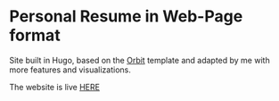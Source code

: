 # Personal Resume in Web-Page format
Site built in Hugo, based on the [Orbit](https://themes.gohugo.io/hugo-orbit-theme/) template and adapted by me with more features and visualizations.

The website is live [HERE](rossilorenzo.github.io)
